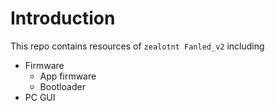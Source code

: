 # Introduction
This repo contains resources of `zealotnt Fanled_v2` including
- Firmware
    + App firmware
    + Bootloader
- PC GUI